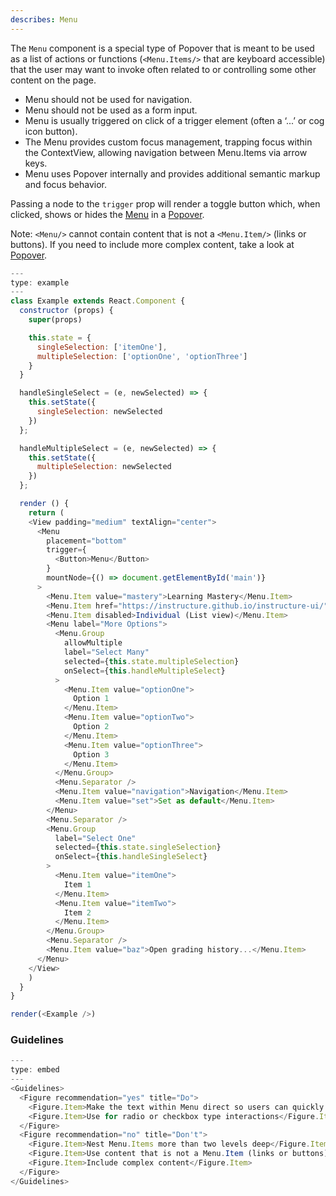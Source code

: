 ```yaml
---
describes: Menu
---
```


The `Menu` component is a special type of Popover that is meant to be used as a list of actions or functions (`<Menu.Items/>` that are keyboard accessible) that the user may want to invoke often related to or controlling some other content on the page.

- Menu should not be used for navigation.
- Menu should not be used as a form input.
- Menu is usually triggered on click of a trigger element (often a ‘...’ or cog icon button).
- The Menu provides custom focus management, trapping focus within the ContextView, allowing navigation between Menu.Items via arrow keys.
- Menu uses Popover internally and provides additional semantic markup and focus behavior.

Passing a node to the `trigger` prop will render a toggle button which, when clicked, shows or hides
the [Menu](#Menu) in a [Popover](#Popover).

Note: `<Menu/>` cannot contain content that is not a `<Menu.Item/>` (links or buttons). If
you need to include more complex content, take a look at [Popover](#Popover).

```js
---
type: example
---
class Example extends React.Component {
  constructor (props) {
    super(props)

    this.state = {
      singleSelection: ['itemOne'],
      multipleSelection: ['optionOne', 'optionThree']
    }
  }

  handleSingleSelect = (e, newSelected) => {
    this.setState({
      singleSelection: newSelected
    })
  };

  handleMultipleSelect = (e, newSelected) => {
    this.setState({
      multipleSelection: newSelected
    })
  };

  render () {
    return (
    <View padding="medium" textAlign="center">
      <Menu
        placement="bottom"
        trigger={
          <Button>Menu</Button>
        }
        mountNode={() => document.getElementById('main')}
      >
        <Menu.Item value="mastery">Learning Mastery</Menu.Item>
        <Menu.Item href="https://instructure.github.io/instructure-ui/" target="_blank">Default (Grid view)</Menu.Item>
        <Menu.Item disabled>Individual (List view)</Menu.Item>
        <Menu label="More Options">
          <Menu.Group
            allowMultiple
            label="Select Many"
            selected={this.state.multipleSelection}
            onSelect={this.handleMultipleSelect}
          >
            <Menu.Item value="optionOne">
              Option 1
            </Menu.Item>
            <Menu.Item value="optionTwo">
              Option 2
            </Menu.Item>
            <Menu.Item value="optionThree">
              Option 3
            </Menu.Item>
          </Menu.Group>
          <Menu.Separator />
          <Menu.Item value="navigation">Navigation</Menu.Item>
          <Menu.Item value="set">Set as default</Menu.Item>
        </Menu>
        <Menu.Separator />
        <Menu.Group
          label="Select One"
          selected={this.state.singleSelection}
          onSelect={this.handleSingleSelect}
        >
          <Menu.Item value="itemOne">
            Item 1
          </Menu.Item>
          <Menu.Item value="itemTwo">
            Item 2
          </Menu.Item>
        </Menu.Group>
        <Menu.Separator />
        <Menu.Item value="baz">Open grading history...</Menu.Item>
      </Menu>
    </View>
    )
  }
}

render(<Example />)
```

### Guidelines

```js
---
type: embed
---
<Guidelines>
  <Figure recommendation="yes" title="Do">
    <Figure.Item>Make the text within Menu direct so users can quickly decide on an action</Figure.Item>
    <Figure.Item>Use for radio or checkbox type interactions</Figure.Item>
  </Figure>
  <Figure recommendation="no" title="Don't">
    <Figure.Item>Nest Menu.Items more than two levels deep</Figure.Item>
    <Figure.Item>Use content that is not a Menu.Item (links or buttons)</Figure.Item>
    <Figure.Item>Include complex content</Figure.Item>
  </Figure>
</Guidelines>
```
